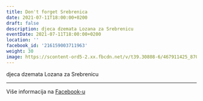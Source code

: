 ```yaml
---
title: Don't forget Srebrenica
date: 2021-07-11T18:00:00+0200
draft: false
description: djeca dzemata Lozana za Srebrenicu
eventDate: 2021-07-11T18:00:00+0200
location: ''
facebook_id: '216159003711963'
weight: 30
image: https://scontent-ord5-2.xx.fbcdn.net/v/t39.30808-6/467911425_8702124949883247_8451066247417132989_n.jpg?_nc_cat=103&ccb=1-7&_nc_sid=9e60e4&_nc_ohc=LVCiNrOFj8sQ7kNvwGcR2Eb&_nc_oc=Adl6BQ_Ol7SWK2uW8RqBRWRfdqkU17O96rQD4moXZZ9xQnJCFNE4vUgzsgUz6O3vQf0&_nc_zt=23&_nc_ht=scontent-ord5-2.xx&edm=ABTKTjYEAAAA&_nc_gid=73yuzpXq6R5uWryU5tyJhQ&oh=00_AfamJfDr9_zlYbYrkfx2Blqh9ETX53OLmT_R8UKuJvhfQg&oe=68D6A9D9
---
```


djeca dzemata Lozana za Srebrenicu

---

Više informacija na [Facebook-u](https://facebook.com/events/216159003711963)
